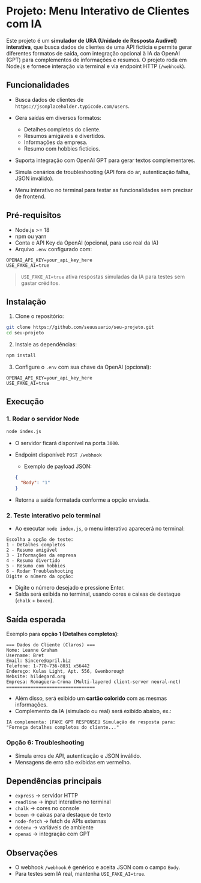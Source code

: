 # Projeto: Menu Interativo de Clientes com IA

Este projeto é um **simulador de URA (Unidade de Resposta Audível) interativa**, que busca dados de clientes de uma API fictícia e permite gerar diferentes formatos de saída, com integração opcional à IA da OpenAI (GPT) para complementos de informações e resumos. O projeto roda em Node.js e fornece interação via terminal e via endpoint HTTP (`/webhook`).

## Funcionalidades

* Busca dados de clientes de `https://jsonplaceholder.typicode.com/users`.
* Gera saídas em diversos formatos:

  * Detalhes completos do cliente.
  * Resumos amigáveis e divertidos.
  * Informações da empresa.
  * Resumo com hobbies fictícios.
* Suporta integração com OpenAI GPT para gerar textos complementares.
* Simula cenários de troubleshooting (API fora do ar, autenticação falha, JSON inválido).
* Menu interativo no terminal para testar as funcionalidades sem precisar de frontend.

## Pré-requisitos

* Node.js >= 18
* npm ou yarn
* Conta e API Key da OpenAI (opcional, para uso real da IA)
* Arquivo `.env` configurado com:

```
OPENAI_API_KEY=your_api_key_here
USE_FAKE_AI=true
```

> `USE_FAKE_AI=true` ativa respostas simuladas da IA para testes sem gastar créditos.

## Instalação

1. Clone o repositório:

```bash
git clone https://github.com/seuusuario/seu-projeto.git
cd seu-projeto
```

2. Instale as dependências:

```bash
npm install
```

3. Configure o `.env` com sua chave da OpenAI (opcional):

```env
OPENAI_API_KEY=your_api_key_here
USE_FAKE_AI=true
```

## Execução

### 1. Rodar o servidor Node

```bash
node index.js
```

* O servidor ficará disponível na porta `3000`.
* Endpoint disponível: `POST /webhook`

  * Exemplo de payload JSON:

  ```json
  {
    "Body": "1"
  }
  ```
* Retorna a saída formatada conforme a opção enviada.

### 2. Teste interativo pelo terminal

* Ao executar `node index.js`, o menu interativo aparecerá no terminal:

```
Escolha a opção de teste:
1 - Detalhes completos
2 - Resumo amigável
3 - Informações da empresa
4 - Resumo divertido
5 - Resumo com hobbies
6 - Rodar Troubleshooting
Digite o número da opção:
```

* Digite o número desejado e pressione Enter.
* Saída será exibida no terminal, usando cores e caixas de destaque (`chalk` + `boxen`).

## Saída esperada

Exemplo para **opção 1 (Detalhes completos)**:

```
=== Dados do Cliente (Claros) ===
Nome: Leanne Graham
Username: Bret
Email: Sincere@april.biz
Telefone: 1-770-736-8031 x56442
Endereço: Kulas Light, Apt. 556, Gwenborough
Website: hildegard.org
Empresa: Romaguera-Crona (Multi-layered client-server neural-net)
=================================
```

* Além disso, será exibido um **cartão colorido** com as mesmas informações.
* Complemento da IA (simulado ou real) será exibido abaixo, ex.:

```
IA complementa: [FAKE GPT RESPONSE] Simulação de resposta para: "Forneça detalhes completos do cliente..."
```

### Opção 6: Troubleshooting

* Simula erros de API, autenticação e JSON inválido.
* Mensagens de erro são exibidas em vermelho.

## Dependências principais

* `express` → servidor HTTP
* `readline` → input interativo no terminal
* `chalk` → cores no console
* `boxen` → caixas para destaque de texto
* `node-fetch` → fetch de APIs externas
* `dotenv` → variáveis de ambiente
* `openai` → integração com GPT

## Observações

* O webhook `/webhook` é genérico e aceita JSON com o campo `Body`.
* Para testes sem IA real, mantenha `USE_FAKE_AI=true`.


